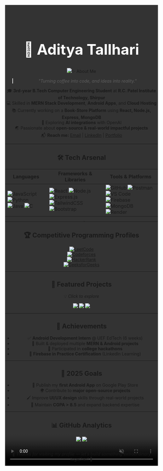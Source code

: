 <!-- Profile Header -->
<div align="center" style="position: relative; overflow: hidden;">
  <video autoplay muted loop playsinline style="width: 100%; position: absolute; z-index: -1; object-fit: cover; top: 0; left: 0; height: 100%;">
    <source src="https://assets.mixkit.co/videos/46634/46634-720.mp4" type="video/mp4">
  </video>

  <!-- Name & Typing Effect -->
  <h1 style="color: white; padding-top: 50px; font-size: 3rem; font-weight: bold;">🚀 Aditya Tallhari</h1>
  <p>
    <img src="https://readme-typing-svg.herokuapp.com?font=Fira+Code&size=22&pause=1000&color=00F7FF&center=true&vCenter=true&width=700&lines=Full+Stack+Developer;Android+App+Developer;MERN+Stack;AI+Experimenter;Open+Source+Contributor;Tech+Explorer+%7C />
  </p>
</div>

---

## ✨ About Me
> _"Turning coffee into code, and ideas into reality."_

🎓 **3rd-year B.Tech Computer Engineering Student** at **R.C. Patel Institute of Technology, Shirpur**  
💻 Skilled in **MERN Stack Development**, **Android Apps**, and **Cloud Hosting**  
📚 Currently working on a **Book-Store Platform** using **React, Node.js, Express, MongoDB**  
🤖 Exploring **AI integrations** with OpenAI  
🌏 Passionate about **open-source & real-world impactful projects**  
📬 **Reach me:** [Email](mailto:adityatallare797@gmail.com) | [LinkedIn](https://www.linkedin.com/in/aditya-tallhari-005926284/) | [Portfolio](#)  

---

## 🛠 Tech Arsenal

| **Languages** | **Frameworks & Libraries** | **Tools & Platforms** |
|--------------|-----------------------------|-----------------------|
| ![JavaScript](https://img.shields.io/badge/-JavaScript-F7DF1E?logo=javascript&logoColor=000)  ![Python](https://img.shields.io/badge/-Python-3776AB?logo=python&logoColor=fff) ![Java](https://img.shields.io/badge/-Java-ED8B00?logo=java&logoColor=fff) ![C](https://img.shields.io/badge/-C-00599C?logo=cplusplus&logoColor=fff) | ![React](https://img.shields.io/badge/-React-20232A?logo=react&logoColor=61DAFB)  ![Node.js](https://img.shields.io/badge/-Node.js-43853D?logo=node.js&logoColor=fff) ![Express.js](https://img.shields.io/badge/-Express.js-404D59?logo=express) ![TailwindCSS](https://img.shields.io/badge/-TailwindCSS-38B2AC?logo=tailwind-css&logoColor=fff) ![Bootstrap](https://img.shields.io/badge/-Bootstrap-7952B3?logo=bootstrap&logoColor=fff) | ![GitHub](https://img.shields.io/badge/-GitHub-181717?logo=github) ![Postman](https://img.shields.io/badge/-Postman-FF6C37?logo=postman&logoColor=fff) ![VS Code](https://img.shields.io/badge/-VS_Code-007ACC?logo=visual-studio-code&logoColor=fff) ![Firebase](https://img.shields.io/badge/-Firebase-FFCA28?logo=firebase&logoColor=000) ![MongoDB](https://img.shields.io/badge/-MongoDB-4EA94B?logo=mongodb&logoColor=fff) ![Render](https://img.shields.io/badge/-Render-46E3B7?logo=render&logoColor=000)

---

## 🏆 Competitive Programming Profiles
[![LeetCode](https://img.shields.io/badge/-LeetCode-FFA116?logo=leetcode&logoColor=fff)](https://leetcode.com/your-username)  
[![Codeforces](https://img.shields.io/badge/-Codeforces-1F8ACB?logo=codeforces&logoColor=fff)](https://codeforces.com/profile/your-username)  
[![HackerRank](https://img.shields.io/badge/-HackerRank-2EC866?logo=hackerrank&logoColor=fff)](https://www.hackerrank.com/your-username)  
[![GeeksforGeeks](https://img.shields.io/badge/-GeeksforGeeks-0F9D58?logo=geeksforgeeks&logoColor=fff)](https://auth.geeksforgeeks.org/user/your-username/practice/)  

---

## 🚀 Featured Projects
💡 _Click to explore_  
<p align="center">
  <a href="https://github.com/Aditya-tallhari/eco-connect">
    <img src="https://github-readme-stats.vercel.app/api/pin/?username=Aditya-tallhari&repo=eco-connect&theme=tokyonight" />
  </a>
  <a href="https://github.com/Aditya-tallhari/AI-Powered-Sign-Language-Translator">
    <img src="https://github-readme-stats.vercel.app/api/pin/?username=Aditya-tallhari&repo=AI-Powered-Sign-Language-Translator&theme=tokyonight" />
  </a>
  <a href="https://github.com/Aditya-tallhari/Aditya-Portfolio">
    <img src="https://github-readme-stats.vercel.app/api/pin/?username=Aditya-tallhari&repo=Aditya-Portfolio&theme=tokyonight" />
  </a>
</p>

---

## 📜 Achievements
- ✅ **Android Development Intern** @ UEF EdTech (6 weeks)  
- 🚀 Built & deployed multiple **MERN & Android projects**  
- 🏅 Participated in **college hackathons**  
- 📜 **Firebase in Practice Certification** (LinkedIn Learning)  

---

## 🎯 2025 Goals
- 📲 Publish my **first Android App** on Google Play Store  
- 🌍 Contribute to **major open-source projects**  
- 🖌 Improve **UI/UX design** skills through real-world projects  
- 🎯 Maintain **CGPA > 8.5** and expand backend expertise  

---

## 📊 GitHub Analytics
<p align="center">
  <img src="https://github-readme-stats.vercel.app/api?username=Aditya-tallhari&show_icons=true&theme=tokyonight" />
  <img src="https://github-readme-streak-stats.herokuapp.com/?user=Aditya-tallhari&theme=tokyonight" />
</p>

---

💬 _Thanks for visiting my profile — let’s build something extraordinary together!_ 🚀
